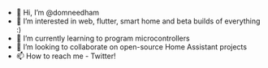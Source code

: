 - 👋 Hi, I’m @domneedham
- 👀 I’m interested in web, flutter, smart home and beta builds of everything :)
- 🌱 I’m currently learning to program microcontrollers
- 💞️ I’m looking to collaborate on open-source Home Assistant projects
- 📫 How to reach me - Twitter!

<!---
domneedham/domneedham is a ✨ special ✨ repository because its `README.md` (this file) appears on your GitHub profile.
You can click the Preview link to take a look at your changes.
--->
